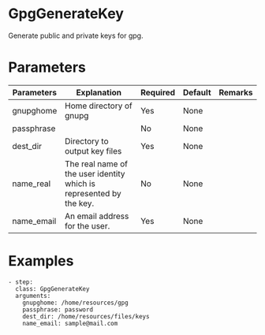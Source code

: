 # GpgGenerateKey
Generate public and private keys for gpg.

# Parameters
|Parameters|Explanation|Required|Default|Remarks|
|----------|-----------|--------|-------|-------|
|gnupghome|Home directory of gnupg|Yes|None||
|passphrase||No|None||
|dest_dir|Directory to output key files|Yes|None||
|name_real|The real name of the user identity which is represented by the key.|No|None||
|name_email|An email address for the user.|Yes|None||


# Examples
```
- step:
  class: GpgGenerateKey
  arguments:
    gnupghome: /home/resources/gpg
    passphrase: password
    dest_dir: /home/resources/files/keys
    name_email: sample@mail.com
```
